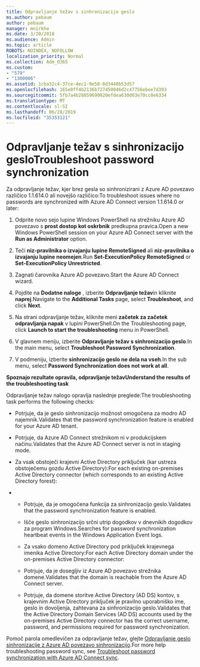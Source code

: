 ```yaml
---
title: Odpravljanje težav s sinhronizacijo geslo
ms.author: pebaum
author: pebaum
manager: mnirkhe
ms.date: 3/20/2018
ms.audience: Admin
ms.topic: article
ROBOTS: NOINDEX, NOFOLLOW
localization_priority: Normal
ms.collection: Adm_O365
ms.custom:
- "579"
- "1300006"
ms.assetid: 1cba32c4-37ce-4ec1-9e58-8d3440b53d57
ms.openlocfilehash: 165e0ff4b2136b727450946d2c47756ebee7d393
ms.sourcegitcommit: 5fb7a4b28859690020efdea630d03e70cc0e6334
ms.translationtype: MT
ms.contentlocale: sl-SI
ms.lasthandoff: 06/28/2019
ms.locfileid: "35353121"
---
```

# <a name="troubleshoot-password-synchronization"></a><span data-ttu-id="c6f4a-102">Odpravljanje težav s sinhronizacijo geslo</span><span class="sxs-lookup"><span data-stu-id="c6f4a-102">Troubleshoot password synchronization</span></span>

<span data-ttu-id="c6f4a-103">Za odpravljanje težav, kjer brez gesla so sinhronizirani z Azure AD povezavo različico 1.1.614.0 ali novejšo različico:</span><span class="sxs-lookup"><span data-stu-id="c6f4a-103">To troubleshoot issues where no passwords are synchronized with Azure AD Connect version 1.1.614.0 or later:</span></span>
  
1. <span data-ttu-id="c6f4a-104">Odprite novo sejo lupine Windows PowerShell na strežniku Azure AD povezavo s **prost dostop kot oskrbnik** predkupna pravica.</span><span class="sxs-lookup"><span data-stu-id="c6f4a-104">Open a new Windows PowerShell session on your Azure AD Connect server with the **Run as Administrator** option.</span></span>

2. <span data-ttu-id="c6f4a-105">Teči **niz-pravilnika o izvajanju lupine RemoteSigned** ali **niz-pravilnika o izvajanju lupine neomejen**.</span><span class="sxs-lookup"><span data-stu-id="c6f4a-105">Run **Set-ExecutionPolicy RemoteSigned** or **Set-ExecutionPolicy Unrestricted**.</span></span>

3. <span data-ttu-id="c6f4a-106">Zagnati čarovnika Azure AD povezavo.</span><span class="sxs-lookup"><span data-stu-id="c6f4a-106">Start the Azure AD Connect wizard.</span></span>

4. <span data-ttu-id="c6f4a-107">Pojdite na **Dodatne naloge** , izberite **Odpravljanje težav**in kliknite **naprej**.</span><span class="sxs-lookup"><span data-stu-id="c6f4a-107">Navigate to the **Additional Tasks** page, select **Troubleshoot**, and click **Next**.</span></span>

5. <span data-ttu-id="c6f4a-108">Na strani odpravljanje težav, kliknite meni **začetek za začetek odpravljanja napak** v lupini PowerShell.</span><span class="sxs-lookup"><span data-stu-id="c6f4a-108">On the Troubleshooting page, click **Launch to start the troubleshooting** menu in PowerShell.</span></span>

6. <span data-ttu-id="c6f4a-109">V glavnem meniju, izberite **Odpravljanje težav s sinhronizacijo geslo**.</span><span class="sxs-lookup"><span data-stu-id="c6f4a-109">In the main menu, select **Troubleshoot Password Synchronization**.</span></span>

7. <span data-ttu-id="c6f4a-110">V podmeniju, izberite **sinhronizacijo geslo ne dela na vseh**.</span><span class="sxs-lookup"><span data-stu-id="c6f4a-110">In the sub menu, select **Password Synchronization does not work at all**.</span></span>

<span data-ttu-id="c6f4a-111">**Spoznajo rezultate opravila, odpravljanje težav**</span><span class="sxs-lookup"><span data-stu-id="c6f4a-111">**Understand the results of the troubleshooting task**</span></span>
  
<span data-ttu-id="c6f4a-112">Odpravljanje težav nalogo opravlja naslednje preglede:</span><span class="sxs-lookup"><span data-stu-id="c6f4a-112">The troubleshooting task performs the following checks:</span></span>
  
- <span data-ttu-id="c6f4a-113">Potrjuje, da je geslo sinhronizacijo možnost omogočena za modro AD najemnik.</span><span class="sxs-lookup"><span data-stu-id="c6f4a-113">Validates that the password synchronization feature is enabled for your Azure AD tenant.</span></span>

- <span data-ttu-id="c6f4a-114">Potrjuje, da Azure AD Connect strežnikom ni v produkcijskem načinu.</span><span class="sxs-lookup"><span data-stu-id="c6f4a-114">Validates that the Azure AD Connect server is not in staging mode.</span></span>

- <span data-ttu-id="c6f4a-115">Za vsak obstoječi krajevni Active Directory priključek (kar ustreza obstoječemu gozdu Active Directory):</span><span class="sxs-lookup"><span data-stu-id="c6f4a-115">For each existing on-premises Active Directory connector (which corresponds to an existing Active Directory forest):</span></span>

- 
  - <span data-ttu-id="c6f4a-116">Potrjuje, da je omogočena funkcija za sinhronizacijo geslo.</span><span class="sxs-lookup"><span data-stu-id="c6f4a-116">Validates that the password synchronization feature is enabled.</span></span>

  - <span data-ttu-id="c6f4a-117">Išče geslo sinhronizacijo srčni utrip dogodkov v dnevnikih dogodkov za program Windows.</span><span class="sxs-lookup"><span data-stu-id="c6f4a-117">Searches for password synchronization heartbeat events in the Windows Application Event logs.</span></span>

  - <span data-ttu-id="c6f4a-118">Za vsako domeno Active Directory pod priključek krajevnega imenika Active Directory:</span><span class="sxs-lookup"><span data-stu-id="c6f4a-118">For each Active Directory domain under the on-premises Active Directory connector:</span></span>

  - <span data-ttu-id="c6f4a-119">Potrjuje, da je dosegljiv iz Azure AD povezavo strežnika domene.</span><span class="sxs-lookup"><span data-stu-id="c6f4a-119">Validates that the domain is reachable from the Azure AD Connect server.</span></span>

  - <span data-ttu-id="c6f4a-120">Potrjuje, da domene storitve Active Directory (AD DS) kontov, s krajevnim Active Directory priključek je pravilno uporabniško ime, geslo in dovoljenja, zahtevana za sinhronizacijo geslo.</span><span class="sxs-lookup"><span data-stu-id="c6f4a-120">Validates that the Active Directory Domain Services (AD DS) accounts used by the on-premises Active Directory connector has the correct username, password, and permissions required for password synchronization.</span></span>

<span data-ttu-id="c6f4a-121">Pomoč parola omedlevičen za odpravljanje težav, glejte [Odpravljanje geslo sinhronizacije z Azure AD povezavo sinhronizacijo](https://docs.microsoft.com/azure/active-directory/connect/active-directory-aadconnectsync-troubleshoot-password-synchronization).</span><span class="sxs-lookup"><span data-stu-id="c6f4a-121">For more help troubleshooting password sync, see [Troubleshoot password synchronization with Azure AD Connect sync](https://docs.microsoft.com/azure/active-directory/connect/active-directory-aadconnectsync-troubleshoot-password-synchronization).</span></span>
  